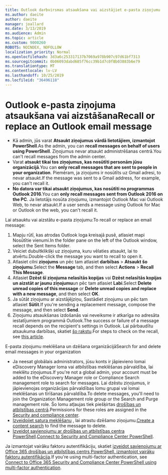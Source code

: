 ```yaml
---
title: Outlook darbvirsmas atsaukšana vai aizstājiet e-pasta ziņojumu
ms.author: daeite
author: daeite
manager: joallard
ms.date: 3/13/2019
ms.audience: Admin
ms.topic: article
ms.custom: 9000260
ROBOTS: NOINDEX, NOFOLLOW
localization_priority: Normal
ms.openlocfilehash: 3d3a6c253317137b7069a978b907c97d61bf7313
ms.sourcegitcommit: 0b06093dabd685f76cc39b1d7c0f8b03883b6e79
ms.translationtype: MT
ms.contentlocale: lv-LV
ms.lasthandoff: 10/25/2019
ms.locfileid: "36496118"
---
```

# <a name="recall-or-replace-an-outlook-email-message"></a><span data-ttu-id="9488a-102">Outlook e-pasta ziņojuma atsaukšana vai aizstāšana</span><span class="sxs-lookup"><span data-stu-id="9488a-102">Recall or replace an Outlook email message</span></span>

- <span data-ttu-id="9488a-103">Kā admin, jūs varat **Atsaukt ziņojumus vārdā lietotājiem, izmantojot PowerShell**.</span><span class="sxs-lookup"><span data-stu-id="9488a-103">As the admin, you can **recall messages on behalf of users using PowerShell**.</span></span> <span data-ttu-id="9488a-104">Ziņojumus nevar atsaukt administrēšanas centrā.</span><span class="sxs-lookup"><span data-stu-id="9488a-104">You can't recall messages from the admin center.</span></span>
- <span data-ttu-id="9488a-105">Varat **atsaukt tikai tos ziņojumus, kas nosūtīti personām jūsu organizācijā**.</span><span class="sxs-lookup"><span data-stu-id="9488a-105">You can **only recall messages that are sent to people in your organization**.</span></span> <span data-ttu-id="9488a-106">Piemēram, ja ziņojums ir nosūtīts uz Gmail adresi, to nevar atsaukt.</span><span class="sxs-lookup"><span data-stu-id="9488a-106">If the message was sent to a Gmail address, for example, you can't recall it.</span></span>
- <span data-ttu-id="9488a-107">**No datora var tikai atsaukt ziņojumus, kas nosūtīti no programmas Outlook 2016**.</span><span class="sxs-lookup"><span data-stu-id="9488a-107">You can **only recall messages sent from Outlook 2016 on the PC**.</span></span> <span data-ttu-id="9488a-108">Ja lietotājs nosūta ziņojumu, izmantojot Outlook Mac vai Outlook Web, to nevar atsaukt.</span><span class="sxs-lookup"><span data-stu-id="9488a-108">If a user sends a message using Outlook for Mac or Outlook on the web, you can't recall it.</span></span>

<span data-ttu-id="9488a-109">Lai atsauktu vai aizstātu e-pasta ziņojumu:</span><span class="sxs-lookup"><span data-stu-id="9488a-109">To recall or replace an email message:</span></span>

1. <span data-ttu-id="9488a-110">Mapju rūtī, kas atrodas Outlook loga kreisajā pusē, atlasiet mapi Nosūtītie vienumi.</span><span class="sxs-lookup"><span data-stu-id="9488a-110">In the folder pane on the left of the Outlook window, select the Sent Items folder.</span></span>
1. <span data-ttu-id="9488a-111">Veiciet dubultklikšķi uz ziņojuma, kuru vēlaties atsaukt, lai to atvērtu.</span><span class="sxs-lookup"><span data-stu-id="9488a-111">Double-click the message you want to recall to open it.</span></span>
1. <span data-ttu-id="9488a-112">Atlasiet cilni **ziņojums** un pēc tam atlasiet **darbības** > **Atsaukt šo ziņojumu**.</span><span class="sxs-lookup"><span data-stu-id="9488a-112">Select the **Message** tab, and then select **Actions** > **Recall This Message**.</span></span>
1. <span data-ttu-id="9488a-113">Atlasiet **Dzēst šī ziņojuma nelasītās kopijas** vai **Dzēst nelasītās kopijas un aizstāt ar jaunu ziņojumu**un pēc tam atlasiet **Labi**.</span><span class="sxs-lookup"><span data-stu-id="9488a-113">Select **Delete unread copies of this message** or **Delete unread copies and replace with a new message**, and then select **OK**.</span></span>
1. <span data-ttu-id="9488a-114">Ja sūtāt ziņojumu ar aizstājējziņu, Sastādiet ziņojumu un pēc tam atlasiet **Sūtīt**.</span><span class="sxs-lookup"><span data-stu-id="9488a-114">If you're sending a replacement message, compose the message, and then select **Send**.</span></span>
1. <span data-ttu-id="9488a-115">Ziņojumu atsaukšanas izdošanās vai neveiksme ir atkarīga no adresāta iestatījumiem programmā Outlook.</span><span class="sxs-lookup"><span data-stu-id="9488a-115">The success or failure of a message recall depends on the recipient's settings in Outlook.</span></span> <span data-ttu-id="9488a-116">Lai pārbaudītu atsaukuma darbības, skatiet [šo rakstu](https://support.office.com/article/35027f88-d655-4554-b4f8-6c0729a723a0).</span><span class="sxs-lookup"><span data-stu-id="9488a-116">For steps to check on the recall, see [this article](https://support.office.com/article/35027f88-d655-4554-b4f8-6c0729a723a0).</span></span>

<span data-ttu-id="9488a-117">E-pasta ziņojumu meklēšana un dzēšana organizācijā</span><span class="sxs-lookup"><span data-stu-id="9488a-117">Search for and delete email messages in your organization</span></span>

- <span data-ttu-id="9488a-118">Ja neesat globālais administrators, jūsu konts ir jāpievieno lomai eDiscovery Manager loma vai atbilstības meklēšanas pārvaldība, lai meklētu ziņojumus.</span><span class="sxs-lookup"><span data-stu-id="9488a-118">If you're not a global admin, your account must be added to the eDiscovery Manager role or Compliance Search management role to search for messages.</span></span> <span data-ttu-id="9488a-119">Lai dzēstu ziņojumus, ir jāpievienojas organizācijas pārvaldības lomu grupai vai lomai meklēšanas un tīrīšanas pārvaldība.</span><span class="sxs-lookup"><span data-stu-id="9488a-119">To delete messages, you'll need to join the Organization Management role group or the Search and Purge management role.</span></span> <span data-ttu-id="9488a-120">Šo lomu atļaujas tiek piešķirtas [drošības un atbilstības centrā](https://go.microsoft.com/fwlink/?linkid=2083731).</span><span class="sxs-lookup"><span data-stu-id="9488a-120">Permissions for these roles are assigned in the [Security and compliance center](https://go.microsoft.com/fwlink/?linkid=2083731).</span></span>
- <span data-ttu-id="9488a-121">[Izveidojiet satura meklēšanu](https://docs.microsoft.com/office365/securitycompliance/content-search) , lai atrastu dzēšamo ziņojumu.</span><span class="sxs-lookup"><span data-stu-id="9488a-121">[Create a content search](https://docs.microsoft.com/office365/securitycompliance/content-search) to find the message to delete.</span></span>
- <span data-ttu-id="9488a-122">[Izveidot savienojumu ar drošības un atbilstības centra PowerShell](https://docs.microsoft.com/powershell/exchange/office-365-scc/connect-to-scc-powershell/connect-to-scc-powershell?view=exchange-ps).</span><span class="sxs-lookup"><span data-stu-id="9488a-122">[Connect to Security and Compliance Center PowerShell](https://docs.microsoft.com/powershell/exchange/office-365-scc/connect-to-scc-powershell/connect-to-scc-powershell?view=exchange-ps).</span></span>

<span data-ttu-id="9488a-123">Ja izmantojat vairāku faktoru autentifikāciju, skatiet [izveidot savienojumu ar Office 365 drošības un atbilstības centrs PowerShell, izmantojot vairāku faktoru autentifikācija](https://docs.microsoft.com/powershell/exchange/office-365-scc/connect-to-scc-powershell/mfa-connect-to-scc-powershell?view=exchange-ps).</span><span class="sxs-lookup"><span data-stu-id="9488a-123">If you're using multi-factor authentication, see [Connect to Office 365 Security and Compliance Center PowerShell using multi-factor authentication](https://docs.microsoft.com/powershell/exchange/office-365-scc/connect-to-scc-powershell/mfa-connect-to-scc-powershell?view=exchange-ps).</span></span>